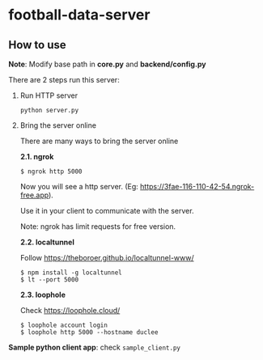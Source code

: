 # football-data-server
## How to use

**Note**: Modify base path in **core.py** and **backend/config.py**

There are 2 steps run this server:

1. Run HTTP server
    ```
    python server.py
    ```
2. Bring the server online
    
    There are many ways to bring the server online

    **2.1. ngrok**
    ```
    $ ngrok http 5000
    ```
    Now you will see a http server. (Eg: https://3fae-116-110-42-54.ngrok-free.app).
    
    Use it in your client to communicate with the server.
    
    Note: ngrok has limit requests for free version.
    
    **2.2. localtunnel**
    
    Follow https://theboroer.github.io/localtunnel-www/
    ```
    $ npm install -g localtunnel
    $ lt --port 5000
    ```

    **2.3. loophole**
    
    Check https://loophole.cloud/
    ```
    $ loophole account login
    $ loophole http 5000 --hostname duclee
    ```

**Sample python client app**: check `sample_client.py`
